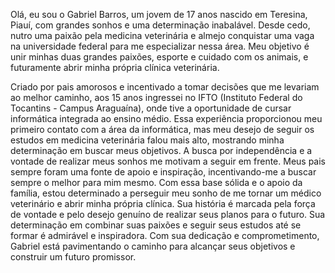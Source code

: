 Olá, eu sou o Gabriel Barros, um jovem de 17 anos nascido em Teresina, Piauí, com grandes sonhos e uma determinação inabalável. Desde cedo, nutro uma paixão pela medicina veterinária e almejo conquistar uma vaga na universidade federal para me especializar nessa área. Meu objetivo é unir minhas duas grandes paixões, esporte e cuidado com os animais, e futuramente abrir minha própria clínica veterinária.

Criado por pais amorosos e incentivado a tomar decisões que me levariam ao melhor caminho, aos 15 anos ingressei no IFTO (Instituto Federal do Tocantins - Campus Araguaína), onde tive a oportunidade de cursar informática integrada ao ensino médio. Essa experiência proporcionou meu primeiro contato com a área da informática, mas meu desejo de seguir os estudos em medicina veterinária falou mais alto, mostrando minha determinação em buscar meus objetivos.
A busca por independência e a vontade de realizar meus sonhos me motivam a seguir em frente. Meus pais sempre foram uma fonte de apoio e inspiração, incentivando-me a buscar sempre o melhor para mim mesmo. Com essa base sólida e o apoio da família, estou determinado a perseguir meu sonho de me tornar um médico veterinário e abrir minha própria clínica.
Sua história é marcada pela força de vontade e pelo desejo genuíno de realizar seus planos para o futuro. Sua determinação em combinar suas paixões e seguir seus estudos até se formar é admirável e inspiradora. Com sua dedicação e comprometimento, Gabriel está pavimentando o caminho para alcançar seus objetivos e construir um futuro promissor.



